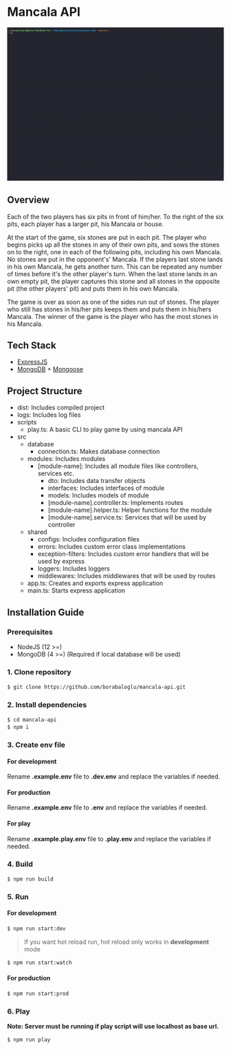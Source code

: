 # Mancala API

![play](public/play.gif)

## Overview

Each of the two players has six pits in front of him/her. To the right of the six pits, each player has a larger pit, his Mancala or house.

At the start of the game, six stones are put in each pit. The player who begins picks up all the stones in any of their own pits, and sows the stones on to the right, one in each of the following pits, including his own Mancala. No stones are put in the opponent's' Mancala. If the players last stone lands in his own Mancala, he gets another turn. This can be repeated any number of times before it's the other player's turn. When the last stone lands in an own empty pit, the player captures this stone and all stones in the opposite pit (the other players' pit) and puts them in his own Mancala.

The game is over as soon as one of the sides run out of stones. The player who still has stones in his/her pits keeps them and puts them in his/hers Mancala. The winner of the game is the player who has the most stones in his Mancala.

## Tech Stack

- [ExpressJS](https://expressjs.com)
- [MongoDB](https://www.mongodb.com) + [Mongoose](https://mongoosejs.com)

## Project Structure

- dist: Includes compiled project
- logs: Includes log files
- scripts
  - play.ts: A basic CLI to play game by using mancala API
- src
  - database
    - connection.ts: Makes database connection
  - modules: Includes modules
    - [module-name]: Includes all module files like controllers, services etc.
      - dto: Includes data transfer objects
      - interfaces: Includes interfaces of module
      - models: Includes models of module
      - [module-name].controller.ts: Implements routes
      - [module-name].helper.ts: Helper functions for the module
      - [module-name].service.ts: Services that will be used by controller
  - shared
    - configs: Includes configuration files
    - errors: Includes custom error class implementations
    - exception-filters: Includes custom error handlers that will be used by express
    - loggers: Includes loggers
    - middlewares: Includes middlewares that will be used by routes
  - app.ts: Creates and exports express application
  - main.ts: Starts express application

## Installation Guide

### Prerequisites

- NodeJS (12 >=)
- MongoDB (4 >=) (Required if local database will be used)

### 1. Clone repository

```bash
$ git clone https://github.com/borabaloglu/mancala-api.git
```

### 2. Install dependencies

```bash
$ cd mancala-api
$ npm i
```

### 3. Create env file

#### For development

Rename **.example.env** file to **.dev.env** and replace the variables if needed.

#### For production

Rename **.example.env** file to **.env** and replace the variables if needed.

#### For play

Rename **.example.play.env** file to **.play.env** and replace the variables if needed.

### 4. Build

```bash
$ npm run build
```

### 5. Run

#### For development

```bash
$ npm run start:dev
```

> If you want hot reload run, hot reload only works in **development** mode

```bash
$ npm run start:watch
```

#### For production

```bash
$ npm run start:prod
```

### 6. Play

**Note: Server must be running if play script will use localhost as base url.**

```bash
$ npm run play
```
